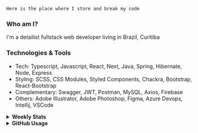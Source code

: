 ```
Here is the place where I store and break my code
```
### Who am I?
I'm a detailist fullstack web developer living in Brazil, Curitiba

### Technologies & Tools
- Tech: Typescript, Javascript, React, Next, Java, Spring, Hibernate, Node, Express
- Styling: SCSS, CSS Modules, Styled Components, Chackra, Bootstrap, React-Bootstrap
- Complementary: Swagger, JWT, Postman, MySQL, Axios, Firebase
- Others: Adobe Illustrator, Adobe Photoshop, Figma, Azure Devops, Intellij, VSCode

<details>
  <summary><b> Weekly Stats</b></summary>
<!--START_SECTION:waka-->

```txt
TypeScript   15 hrs 55 mins  ███████████▓░░░░░░░░░░░░░   46.52 %
Java         9 hrs 20 mins   ██████▓░░░░░░░░░░░░░░░░░░   27.29 %
JavaScript   4 hrs 49 mins   ███▓░░░░░░░░░░░░░░░░░░░░░   14.11 %
HTML         1 hr 40 mins    █▒░░░░░░░░░░░░░░░░░░░░░░░   04.89 %
JSON         1 hr 7 mins     ▓░░░░░░░░░░░░░░░░░░░░░░░░   03.30 %
```

<!--END_SECTION:waka-->
</details>

<details>
  <summary><b> GitHub Usage</b></summary>
  
[![Top Langs](https://github-readme-stats.vercel.app/api/top-langs/?username=gxlpes&&langs_count=9&layout=compact)](https://github.com/anuraghazra/github-readme-stats)

</details>

